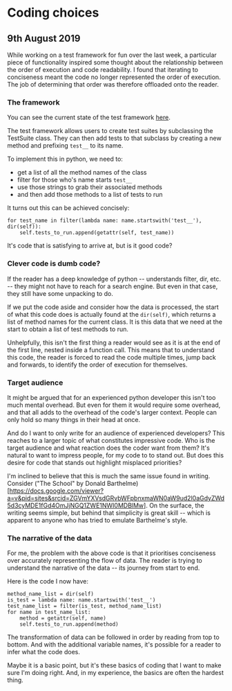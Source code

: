 Coding choices
=

9th August 2019
-

While working on a test framework for fun over the last week, a particular piece of functionality inspired some thought about the relationship between the order of execution and code readability. I found that iterating to conciseness meant the code no longer represented the order of execution. The job of determining that order was therefore offloaded onto the reader.

### The framework

You can see the current state of the test framework [here](https://gitlab.com/mmyoungman/test-test-framework/tree/544e1422e8f03f98469ac9b0c0b2042c37228bda).

The test framework allows users to create test suites by subclassing the TestSuite class. They can then add tests to that subclass by creating a new method and prefixing `test__` to its name.

To implement this in python, we need to:  
- get a list of all the method names of the class  
- filter for those who's name starts `test__`  
- use those strings to grab their associated methods  
- and then add those methods to a list of tests to run

It turns out this can be achieved concisely:  

    for test_name in filter(lambda name: name.startswith('test__'), dir(self)):
        self.tests_to_run.append(getattr(self, test_name))

It's code that is satisfying to arrive at, but is it good code?

### Clever code is dumb code?

If the reader has a deep knowledge of python -- understands filter, dir, etc. -- they might not have to reach for a search engine. But even in that case, they still have some unpacking to do.

If we put the code aside and consider how the data is processed, the start of what this code does is actually found at the `dir(self)`, which returns a list of method names for the current class. It is this data that we need at the start to obtain a list of test methods to run.

Unhelpfully, this isn't the first thing a reader would see as it is at the end of the first line, nested inside a function call. This means that to understand this code, the reader is forced to read the code multiple times, jump back and forwards, to identify the order of execution for themselves.

### Target audience

It might be argued that for an experienced python developer this isn't too much mental overhead. But even for them it would require some overhead, and that all adds to the overhead of the code's larger context. People can only hold so many things in their head at once.

And do I want to only write for an audience of experienced developers? This reaches to a larger topic of what constitutes impressive code. Who is the target audience and what reaction does the coder want from them? It's natural to want to impress people, for my code to to stand out. But does this desire for code that stands out highlight misplaced priorities?

I'm inclined to believe that this is much the same issue found in writing. Consider ("The School" by Donald Barthelme)[https://docs.google.com/viewer?a=v&pid=sites&srcid=ZGVmYXVsdGRvbWFpbnxmaWN0aW9ud2l0aGdyZWd5d3cyMDE1fGd4OmJjNGQ1ZWE1NWI0MDBlMw]. On the surface, the writing seems simple, but behind that simplicity is great skill -- which is apparent to anyone who has tried to emulate Barthelme's style.

### The narrative of the data

For me, the problem with the above code is that it prioritises conciseness over accurately representing the flow of data. The reader is trying to understand the narrative of the data -- its journey from start to end.

Here is the code I now have:

    method_name_list = dir(self)
    is_test = lambda name: name.startswith('test__')
    test_name_list = filter(is_test, method_name_list)
    for name in test_name_list:
        method = getattr(self, name)
        self.tests_to_run.append(method)

The transformation of data can be followed in order by reading from top to bottom. And with the additional variable names, it's possible for a reader to infer what the code does.

Maybe it is a basic point, but it's these basics of coding that I want to make sure I'm doing right. And, in my experience, the basics are often the hardest thing.
